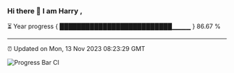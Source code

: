 ### Hi there 👋 I am Harry , 

⏳ Year progress { ██████████████████████████▁▁▁▁ } 86.67 %

---

⏰ Updated on Mon, 13 Nov 2023 08:23:29 GMT

![Progress Bar CI](https://github.com/duykhang68/duykhang68/workflows/Progress%20Bar%20CI/badge.svg)
